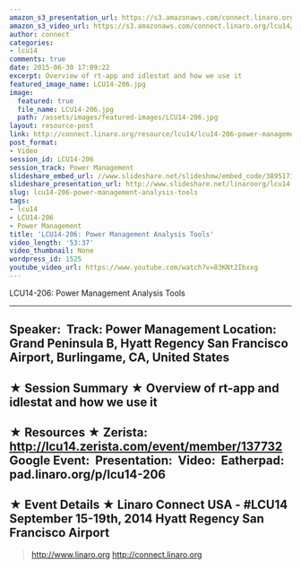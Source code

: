 ```yaml
---
amazon_s3_presentation_url: https://s3.amazonaws.com/connect.linaro.org/hkg15/Videos/09-16-Tuesday/LCU14-206.pdf
amazon_s3_video_url: https://s3.amazonaws.com/connect.linaro.org/lcu14/videos/09-16-Tuesday/LCU14-206-+Power+Management+Analysis+Tools.mp4
author: connect
categories:
- lcu14
comments: true
date: 2015-06-30 17:09:22
excerpt: Overview of rt-app and idlestat and how we use it
featured_image_name: LCU14-206.jpg
image:
  featured: true
  file_name: LCU14-206.jpg
  path: /assets/images/featured-images/LCU14-206.jpg
layout: resource-post
link: http://connect.linaro.org/resource/lcu14/lcu14-206-power-management-analysis-tools/
post_format:
- Video
session_id: LCU14-206
session_track: Power Management
slideshare_embed_url: //www.slideshare.net/slideshow/embed_code/38951710
slideshare_presentation_url: http://www.slideshare.net/linaroorg/lcu14-206-tools-to-analyse-scheduling-behaviour-and-its-impact-on-power-management
slug: lcu14-206-power-management-analysis-tools
tags:
- lcu14
- LCU14-206
- Power Management
title: 'LCU14-206: Power Management Analysis Tools'
video_length: '53:37'
video_thumbnail: None
wordpress_id: 1525
youtube_video_url: https://www.youtube.com/watch?v=83KNt2Ibxxg
---
```


LCU14-206: Power Management Analysis Tools

---------------------------------------------------

Speaker: 
Track: Power Management
Location: Grand Peninsula B, Hyatt Regency San Francisco Airport, Burlingame, CA, United States
---------------------------------------------------

★ Session Summary ★
Overview of rt-app and idlestat and how we use it
---------------------------------------------------

★ Resources ★
Zerista: http://lcu14.zerista.com/event/member/137732
Google Event: 
Presentation: 
Video: 
Eatherpad: pad.linaro.org/p/lcu14-206
---------------------------------------------------

★ Event Details ★
Linaro Connect USA - #LCU14
September 15-19th, 2014
Hyatt Regency San Francisco Airport
---------------------------------------------------

> http://www.linaro.org
> http://connect.linaro.org